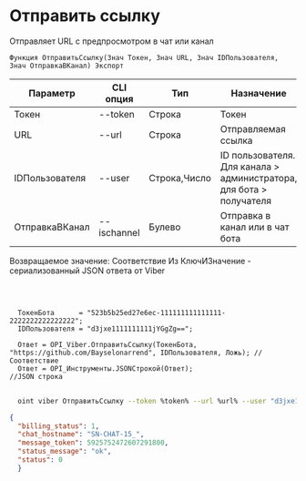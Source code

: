 ﻿---
sidebar_position: 6
---

# Отправить ссылку
 Отправляет URL с предпросмотром в чат или канал



`Функция ОтправитьСсылку(Знач Токен, Знач URL, Знач IDПользователя, Знач ОтправкаВКанал) Экспорт`

  | Параметр | CLI опция | Тип | Назначение |
  |-|-|-|-|
  | Токен | --token | Строка | Токен |
  | URL | --url | Строка | Отправляемая ссылка |
  | IDПользователя | --user | Строка,Число | ID пользователя. Для канала > администратора, для бота > получателя |
  | ОтправкаВКанал | --ischannel | Булево | Отправка в канал или в чат бота |

  
  Возвращаемое значение:   Соответствие Из КлючИЗначение - сериализованный JSON ответа от Viber

<br/>




```bsl title="Пример кода"
  
  ТокенБота      = "523b5b25ed27e6ec-111111111111111-2222222222222222";
  IDПользователя = "d3jxe1111111111jYGgZg==";
  
  Ответ = OPI_Viber.ОтправитьСсылку(ТокенБота, "https://github.com/Bayselonarrend", IDПользователя, Ложь); //Соответствие
  Ответ = OPI_Инструменты.JSONСтрокой(Ответ);                                                              //JSON строка
```
        


```sh title="Пример команды CLI"
    
  oint viber ОтправитьСсылку --token %token% --url %url% --user "d3jxe1111111111jYGgZg" --ischannel %ischannel%

```

```json title="Результат"
{
  "billing_status": 1,
  "chat_hostname": "SN-CHAT-15_",
  "message_token": 5925752472607291800,
  "status_message": "ok",
  "status": 0
  }
```
